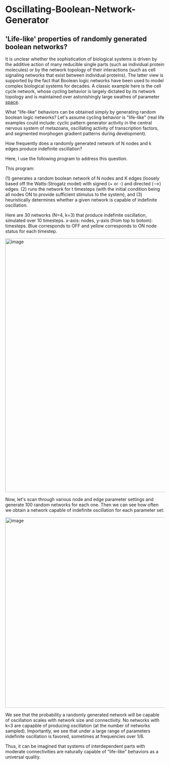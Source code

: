 # Oscillating-Boolean-Network-Generator
## 'Life-like' properties of randomly generated boolean networks?

It is unclear whether the sophistication of biological systems is driven by the additive action of many reducible single parts (such as individual protein molecules) or by the network topology of their interactions (such as cell signaling networks that exist between individual proteins). The latter view is supported by the fact that Boolean logic networks have been used to model complex biological systems for decades.  A classic example here is the cell cycle network, whose cycling behavior is largely dictated by its network topology and is maintained over astonishingly large swathes of parameter [space](https://www.pnas.org/doi/10.1073/pnas.0305937101).

What "life-like" behaviors can be obtained simply by generating random boolean logic networks? Let's assume cycling behavior is "life-like" (real life examples could include: cyclic pattern generator activity in the central nervous system of metazoans, oscillating activity of transcription factors, and segmented morphogen gradient patterns during development).  

How frequently does a randomly generated network of N nodes and k edges produce indefinite oscillation? 

Here, I use the following program to address this question.

This program:

  (1) generates a random boolean network of N nodes and K edges (loosely based off the Watts-Strogatz model) with signed (+ or -) and directed (-->) edges.
  (2) runs the network for t timesteps (with the initial condition being all nodes ON to provide sufficient stimulus to the system), and 
  (3) heuristically determines whether a given network is capable of indefinite oscillation.

Here are 30 networks (N=4, k=3) that produce indefinite oscillation, simulated over 10 timesteps. x-axis: nodes, y-axis (from top to botom): timesteps. Blue corresponds to OFF and yellow corresponds to ON node status for each timestep. 

<img width="800" alt="image" src="https://user-images.githubusercontent.com/44078648/179062753-a0786f84-5fbe-4b49-b835-bdcbafd351a5.png">

Now, let's scan through various node and edge parameter settings and generate 100 random networks for each one. Then we can see how often we obtain a network capable of indefinite oscillation for each parameter set:

<img width="600" alt="image" src="https://user-images.githubusercontent.com/44078648/179062910-fdb052ee-1607-411a-a87e-d2acf3a3a3ef.png">

We see that the probability a randomly generated network will be capable of oscillation scales with network size and connectivity. No networks with k<3 are capapble of producing oscillation (at the number of networks sampled). Importantly, we see that under a large range of parameters indefinite oscillation is favored, sometimes at frequencies over 1/6.

Thus, it can be imagined that systems of interdependent parts with moderate connectivities are naturally capable of "life-like" behaviors as a universal quality.
